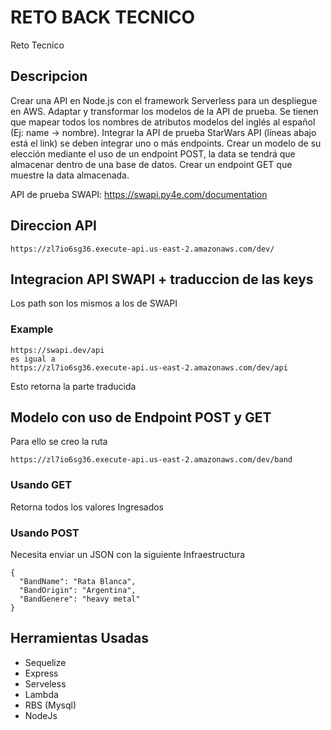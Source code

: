 # RETO BACK TECNICO
Reto Tecnico

## Descripcion 
Crear una API en Node.js con el framework Serverless para un despliegue en AWS.
Adaptar y transformar los modelos de la API de prueba. Se tienen que mapear todos los nombres de atributos modelos del inglés al español (Ej: name -> nombre).
Integrar la API de prueba StarWars API (líneas abajo está el link) se deben integrar uno o más endpoints.
Crear un modelo de su elección mediante el uso de un endpoint POST, la data se tendrá que almacenar dentro de una base de datos.
Crear un endpoint GET que muestre la data almacenada.

API de prueba SWAPI: https://swapi.py4e.com/documentation

## Direccion API

````
https://zl7io6sg36.execute-api.us-east-2.amazonaws.com/dev/
````
## Integracion API SWAPI + traduccion de las keys

Los path son los mismos a los de SWAPI

### Example

````
https://swapi.dev/api
es igual a 
https://zl7io6sg36.execute-api.us-east-2.amazonaws.com/dev/api
````
Esto retorna la parte traducida

## Modelo con uso de Endpoint POST y GET

Para ello se creo la ruta 

````
https://zl7io6sg36.execute-api.us-east-2.amazonaws.com/dev/band
````

### Usando GET
Retorna todos los valores Ingresados

### Usando POST
Necesita enviar un JSON con la siguiente Infraestructura

````
{
  "BandName": "Rata Blanca",
  "BandOrigin": "Argentina",
  "BandGenere": "heavy metal"
}
````

## Herramientas Usadas
- Sequelize
- Express
- Serveless
- Lambda
- RBS (Mysql)
- NodeJs


